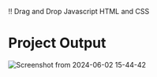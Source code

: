 !! Drag and Drop Javascript HTML and CSS


# Project Output 


![Screenshot from 2024-06-02 15-44-42](https://github.com/ashikurSEC/Drag-Drop-js/assets/133311789/0ff85492-d662-4360-916d-3e411a4d267e)
